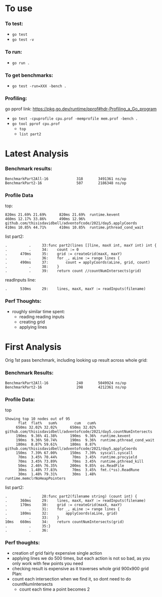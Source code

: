 # To use

### To test:
- `go test`
- `go test -v`

### To run:
- `go run .`

### To get benchmarks:
- `go test -run=XXX -bench .`

### Profiling:
go pprof link: https://pkg.go.dev/runtime/pprof#hdr-Profiling_a_Go_program

- `go test -cpuprofile cpu.prof -memprofile mem.prof -bench .`
- `go tool pprof cpu.prof`
  - `top`
  - `list part2`


# Latest Analysis

### Benchmark results:
```
BenchmarkPart2All-16    	     318	   3491361 ns/op
BenchmarkPart2-16       	     507	   2186348 ns/op
```

### Profile Data
top:
```
820ms 21.69% 21.69%      820ms 21.69%  runtime.kevent
460ms 12.17% 33.86%      490ms 12.96%  github.com/thisisdavidbell/adventofcode/2021/day5.applyCoords
410ms 10.85% 44.71%      410ms 10.85%  runtime.pthread_cond_wait
```

list part2:
```
.          .     33:func part2(lines []line, maxX int, maxY int) int {
.          .     34:	count := 0
.      470ms     35:	grid := createGrid(maxX, maxY)
.          .     36:	for _, aLine := range lines {
.      490ms     37:		count = applyCoords(aLine, grid, count)
.          .     38:	}
.          .     39:	return count //countNumIntersects(grid)
```

readInputs line:
```
.      530ms     29:	lines, maxX, maxY := readInputs(filename)
```

### Perf Thoughts:
- roughly similar time spent:
  - reading reading inputs
  - creating grid
  - applying lines

# First Analysis
Orig 1st pass benchmark, including looking up result across whole grid:

### Benchmark Results:

```
BenchmarkPart2All-16    	     240	   5049924 ns/op
BenchmarkPart2-16       	     298	   4212361 ns/op

```

### Profile Data:
top
```
Showing top 10 nodes out of 95
      flat  flat%   sum%        cum   cum%
     650ms 32.02% 32.02%      650ms 32.02%  github.com/thisisdavidbell/adventofcode/2021/day5.countNumIntersects
     190ms  9.36% 41.38%      190ms  9.36%  runtime.kevent
     190ms  9.36% 50.74%      190ms  9.36%  runtime.pthread_cond_wait
     180ms  8.87% 59.61%      180ms  8.87%  github.com/thisisdavidbell/adventofcode/2021/day5.applyCoords
     150ms  7.39% 67.00%      150ms  7.39%  syscall.syscall
      70ms  3.45% 70.44%       70ms  3.45%  runtime.procyield
      70ms  3.45% 73.89%       70ms  3.45%  runtime.pthread_kill
      50ms  2.46% 76.35%      200ms  9.85%  os.ReadFile
      30ms  1.48% 77.83%       70ms  3.45%  fmt.(*ss).ReadRune
      30ms  1.48% 79.31%       30ms  1.48%  runtime.memclrNoHeapPointers
```
list part2:
```
.          .     28:func part2(filename string) (count int) {
.      360ms     29:	lines, maxX, maxY := readInputs(filename)
.      170ms     30:	grid := createGrid(maxX, maxY)
.          .     31:	for _, aLine := range lines {
.      180ms     32:		applyCoords(aLine, grid)
.          .     33:	}
10ms   660ms     34:	return countNumIntersects(grid)
.          .     35:}
.          .     36:
```
### Perf thoughts:
- creation of grid fairly expensive single action
- applying lines we do 500 times, but each action is not so bad, as you only work with few points you need
- checking result is expensive as it traverses whole grid 900x900 grid
Plan:
- count each intersection when we find it, so dont need to do countNumIntersects
  - count each time a point becomes 2